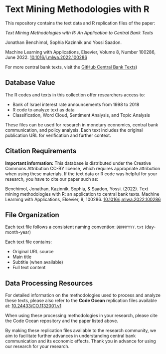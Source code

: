 # Text Mining Methodologies with R

This repository contains the text data and R replication files of the paper:

_Text Mining Methodologies with R: An Application to Central Bank Texts_

Jonathan Benchimol, Sophia Kazinnik and Yossi Saadon.

Machine Learning with Applications, Elsevier, Volume 8, Number 100286, June 2022. [10.1016/j.mlwa.2022.100286](https://doi.org/10.1016/j.mlwa.2022.100286)

For more central bank texts, visit the  [GitHub Central Bank Texts](https://github.com/JBenchimol/central-bank-texts))

## Database Value

The R codes and texts in this collection offer researchers access to:

- Bank of Israel interest rate announcements from 1998 to 2018
- R code to analyze text as data
- Classification, Word Cloud, Sentiment Analysis, and Topic Analysis

These files can be used for research in monetary economics, central bank communication, and policy analysis. Each text includes the original publication URL for verification and further context.

## Citation Requirements

**Important information:** This database is distributed under the Creative Commons Attribution CC-BY license, which requires appropriate attribution when using these materials. If the text data or R code was helpful for your research, you have to cite our paper such as:

Benchimol, Jonathan, Kazinnik, Sophia, & Saadon, Yossi. (2022). Text mining methodologies with R: an application to central bank texts. Machine Learning with Applications, Elsevier, 8, 100286.
[10.1016/j.mlwa.2022.100286](https://doi.org/10.1016/j.mlwa.2022.100286)


## File Organization

Each text file follows a consistent naming convention: `DDMMYYYY.txt` (day-month-year)

Each text file contains:
- Original URL source
- Main title
- Subtitle (when available)
- Full text content

## Data Processing Resources

For detailed information on the methodologies used to process and analyze these texts, please also refer to the **Code Ocean** replication files available at: [10.24433/CO.1132001.v1](https://doi.org/10.24433/CO.1132001.v1)

When using these processing methodologies in your research, please cite the Code Ocean repository and the paper listed above.

By making these replication files available to the research community, we aim to facilitate further advances in understanding central bank communication and its economic effects.
Thank you in advance for using our research for your research.

